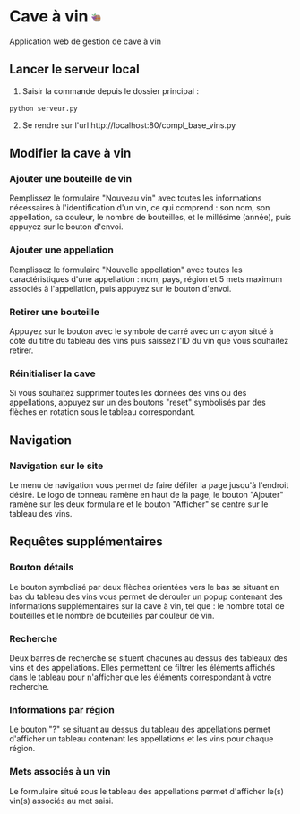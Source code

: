 # Cave à vin <img alt="Title" src="/src/img/grapes-color.png" width="3%">

Application web de gestion de cave à vin

## Lancer le serveur local

1. Saisir la commande depuis le dossier principal :
```
python serveur.py
```
2. Se rendre sur l'url
http://localhost:80/compl_base_vins.py


## Modifier la cave à vin

### Ajouter une bouteille de vin

Remplissez le formulaire "Nouveau vin" avec toutes les informations 
nécessaires à l'identification d'un vin, ce qui comprend : son nom, 
son appellation, sa couleur, le nombre de bouteilles, et le millésime
(année), puis appuyez sur le bouton d'envoi.

### Ajouter une appellation
Remplissez le formulaire "Nouvelle appellation" avec toutes les
caractéristiques d'une appellation : nom, pays, région et 5 mets
maximum associés à l'appellation, puis appuyez sur le bouton d'envoi.

### Retirer une bouteille
Appuyez sur le bouton avec le symbole de carré avec un crayon situé
à côté du titre du tableau des vins puis saissez l'ID du vin que vous 
souhaitez retirer.

### Réinitialiser la cave
Si vous souhaitez supprimer toutes les données des vins ou des appellations, 
appuyez sur un des boutons "reset" symbolisés par des flèches en rotation 
sous le tableau correspondant.

## Navigation

### Navigation sur le site
Le menu de navigation vous permet de faire défiler la page jusqu'à
l'endroit désiré. Le logo de tonneau ramène en haut de la page,
le bouton "Ajouter" ramène sur les deux formulaire et le bouton
"Afficher" se centre sur le tableau des vins.

## Requêtes supplémentaires

### Bouton détails
Le bouton symbolisé par deux flèches orientées vers le bas
se situant en bas du tableau des vins vous permet de dérouler un popup 
contenant des informations supplémentaires sur la cave à vin, tel que : 
le nombre total de bouteilles et le nombre de bouteilles par couleur 
de vin.

### Recherche
Deux barres de recherche se situent chacunes au dessus des tableaux
des vins et des appellations. Elles permettent de filtrer les
éléments affichés dans le tableau pour n'afficher que les éléments
correspondant à votre recherche.

### Informations par région
Le bouton "?" se situant au dessus du tableau des appellations
permet d'afficher un tableau contenant les appellations et les
vins pour chaque région.

### Mets associés à un vin
Le formulaire situé sous le tableau des appellations permet d'afficher
le(s) vin(s) associés au met saisi.
